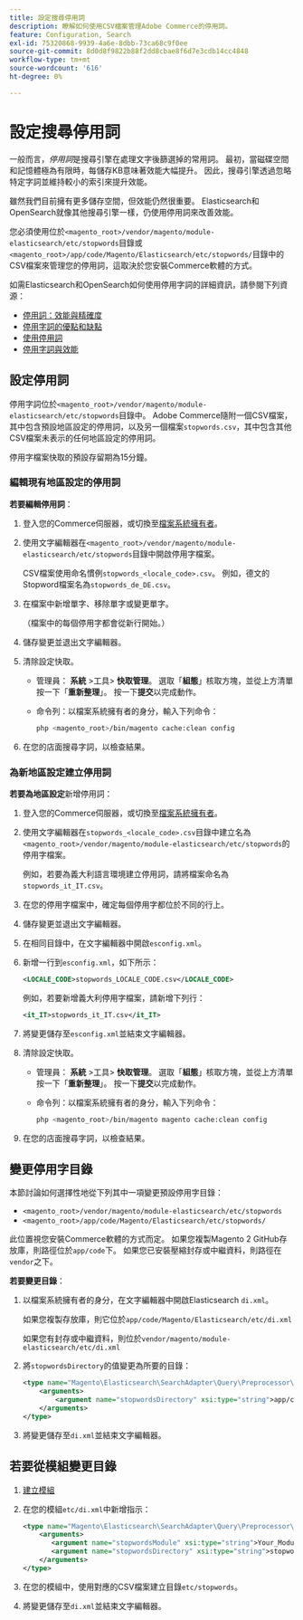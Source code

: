 ```yaml
---
title: 設定搜尋停用詞
description: 瞭解如何使用CSV檔案管理Adobe Commerce的停用詞。
feature: Configuration, Search
exl-id: 75320868-9939-4a6e-8dbb-73ca68c9f0ee
source-git-commit: 8d0d8f9822b88f2dd8cbae8f6d7e3cdb14cc4848
workflow-type: tm+mt
source-wordcount: '616'
ht-degree: 0%

---
```


# 設定搜尋停用詞

一般而言，_停用詞_&#x200B;是搜尋引擎在處理文字後篩選掉的常用詞。 最初，當磁碟空間和記憶體極為有限時，每儲存KB意味著效能大幅提升。 因此，搜尋引擎透過忽略特定字詞並維持較小的索引來提升效能。

雖然我們目前擁有更多儲存空間，但效能仍然很重要。 Elasticsearch和OpenSearch就像其他搜尋引擎一樣，仍使用停用詞來改善效能。

您必須使用位於`<magento_root>/vendor/magento/module-elasticsearch/etc/stopwords`目錄或`<magento_root>/app/code/Magento/Elasticsearch/etc/stopwords/`目錄中的CSV檔案來管理您的停用詞，這取決於您安裝Commerce軟體的方式。

如需Elasticsearch和OpenSearch如何使用停用字詞的詳細資訊，請參閱下列資源：

- [停用詞：效能與精確度](https://www.elastic.co/guide/en/elasticsearch/guide/current/stopwords.html)
- [停用字詞的優點和缺點](https://www.elastic.co/guide/en/elasticsearch/guide/current/pros-cons-stopwords.html)
- [使用停用詞](https://www.elastic.co/guide/en/elasticsearch/guide/current/using-stopwords.html)
- [停用字詞與效能](https://www.elastic.co/guide/en/elasticsearch/guide/current/stopwords-performance.html)

## 設定停用詞

停用字詞位於`<magento_root>/vendor/magento/module-elasticsearch/etc/stopwords`目錄中。 Adobe Commerce隨附一個CSV檔案，其中包含預設地區設定的停用詞，以及另一個檔案`stopwords.csv`，其中包含其他CSV檔案未表示的任何地區設定的停用詞。

停用字檔案快取的預設存留期為15分鐘。

### 編輯現有地區設定的停用詞

**若要編輯停用詞**：

1. 登入您的Commerce伺服器，或切換至[檔案系統擁有者](../../installation/prerequisites/file-system/overview.md)。
1. 使用文字編輯器在`<magento_root>/vendor/magento/module-elasticsearch/etc/stopwords`目錄中開啟停用字檔案。

   CSV檔案使用命名慣例`stopwords_<locale_code>.csv`。 例如，德文的Stopword檔案名為`stopwords_de_DE.csv`。

1. 在檔案中新增單字、移除單字或變更單字。

   （檔案中的每個停用字都會從新行開始。）

1. 儲存變更並退出文字編輯器。
1. 清除設定快取。

   - 管理員： **系統** >工具> **快取管理**。 選取「**組態**」核取方塊，並從上方清單按一下「**重新整理**」。 按一下&#x200B;**提交**&#x200B;以完成動作。

   - 命令列：以檔案系統擁有者的身分，輸入下列命令：

     ```bash
     php <magento_root>/bin/magento cache:clean config
     ```

1. 在您的店面搜尋字詞，以檢查結果。

### 為新地區設定建立停用詞

**若要為地區設定**&#x200B;新增停用詞：

1. 登入您的Commerce伺服器，或切換至[檔案系統擁有者](../../installation/prerequisites/file-system/overview.md)。

1. 使用文字編輯器在`stopwords_<locale_code>.csv`目錄中建立名為`<magento_root>/vendor/magento/module-elasticsearch/etc/stopwords`的停用字檔案。

   例如，若要為義大利語言環境建立停用詞，請將檔案命名為`stopwords_it_IT.csv`。

1. 在您的停用字檔案中，確定每個停用字都位於不同的行上。
1. 儲存變更並退出文字編輯器。
1. 在相同目錄中，在文字編輯器中開啟`esconfig.xml`。
1. 新增一行到`esconfig.xml`，如下所示：

   ```xml
   <LOCALE_CODE>stopwords_LOCALE_CODE.csv</LOCALE_CODE>
   ```

   例如，若要新增義大利停用字檔案，請新增下列行：

   ```xml
   <it_IT>stopwords_it_IT.csv</it_IT>
   ```

1. 將變更儲存至`esconfig.xml`並結束文字編輯器。
1. 清除設定快取。

   - 管理員： **系統** >工具> **快取管理**。 選取「**組態**」核取方塊，並從上方清單按一下「**重新整理**」。 按一下&#x200B;**提交**&#x200B;以完成動作。

   - 命令列：以檔案系統擁有者的身分，輸入下列命令：

     ```bash
     php <magento_root>/bin/magento magento cache:clean config
     ```

1. 在您的店面搜尋字詞，以檢查結果。

## 變更停用字目錄

本節討論如何選擇性地從下列其中一項變更預設停用字目錄：

- `<magento_root>/vendor/magento/module-elasticsearch/etc/stopwords`
- `<magento_root>/app/code/Magento/Elasticsearch/etc/stopwords/`

此位置視您安裝Commerce軟體的方式而定。 如果您複製Magento 2 GitHub存放庫，則路徑位於`app/code`下。 如果您已安裝壓縮封存或中繼資料，則路徑在`vendor`之下。

**若要變更目錄**：

1. 以檔案系統擁有者的身分，在文字編輯器中開啟Elasticsearch `di.xml`。

   如果您複製存放庫，則它位於`app/code/Magento/Elasticsearch/etc/di.xml`

   如果您有封存或中繼資料，則位於`vendor/magento/module-elasticsearch/etc/di.xml`

1. 將`stopwordsDirectory`的值變更為所要的目錄：

   ```xml
   <type name="Magento\Elasticsearch\SearchAdapter\Query\Preprocessor\Stopwords">
       <arguments>
           <argument name="stopwordsDirectory" xsi:type="string">app/code/Magento/Elasticsearch/etc/stopwords</argument>
       </arguments>
   </type>
   ```

1. 將變更儲存至`di.xml`並結束文字編輯器。

## 若要從模組變更目錄

1. [建立模組](https://developer.adobe.com/commerce/php/development/build/component-file-structure/)
1. 在您的模組`etc/di.xml`中新增指示：

   ```xml
   <type name="Magento\Elasticsearch\SearchAdapter\Query\Preprocessor\Stopwords">
       <arguments>
          <argument name="stopwordsModule" xsi:type="string">Your_Module</argument>
          <argument name="stopwordsDirectory" xsi:type="string">stopwords</argument>
       </arguments>
   </type>
   ```

1. 在您的模組中，使用對應的CSV檔案建立目錄`etc/stopwords`。

1. 將變更儲存至`di.xml`並結束文字編輯器。
